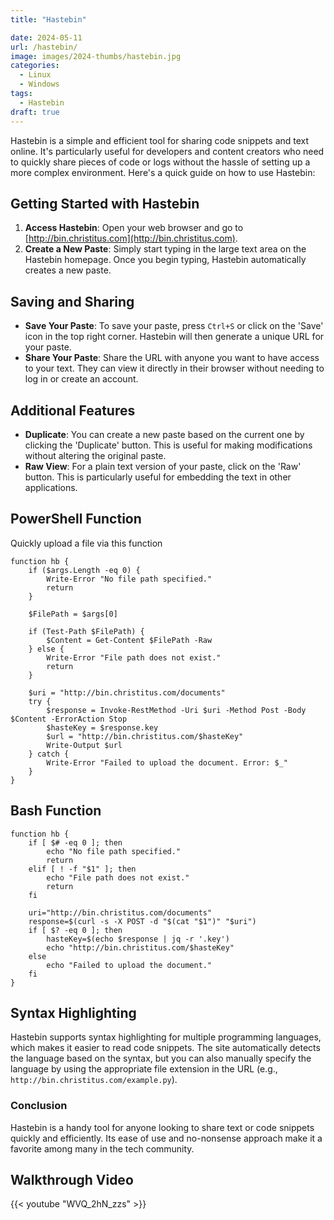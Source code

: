 ```yaml
---
title: "Hastebin"

date: 2024-05-11
url: /hastebin/
image: images/2024-thumbs/hastebin.jpg
categories:
  - Linux
  - Windows
tags:
  - Hastebin
draft: true
---
```

<!--more-->
Hastebin is a simple and efficient tool for sharing code snippets and text online. It's particularly useful for developers and content creators who need to quickly share pieces of code or logs without the hassle of setting up a more complex environment. Here's a quick guide on how to use Hastebin:

## Getting Started with Hastebin
1. **Access Hastebin**: Open your web browser and go to [http://bin.christitus.com](http://bin.christitus.com).
2. **Create a New Paste**: Simply start typing in the large text area on the Hastebin homepage. Once you begin typing, Hastebin automatically creates a new paste.

## Saving and Sharing
- **Save Your Paste**: To save your paste, press `Ctrl+S` or click on the 'Save' icon in the top right corner. Hastebin will then generate a unique URL for your paste.
- **Share Your Paste**: Share the URL with anyone you want to have access to your text. They can view it directly in their browser without needing to log in or create an account.

## Additional Features
- **Duplicate**: You can create a new paste based on the current one by clicking the 'Duplicate' button. This is useful for making modifications without altering the original paste.
- **Raw View**: For a plain text version of your paste, click on the 'Raw' button. This is particularly useful for embedding the text in other applications.

## PowerShell Function

Quickly upload a file via this function

```
function hb {
    if ($args.Length -eq 0) {
        Write-Error "No file path specified."
        return
    }

    $FilePath = $args[0]

    if (Test-Path $FilePath) {
        $Content = Get-Content $FilePath -Raw
    } else {
        Write-Error "File path does not exist."
        return
    }

    $uri = "http://bin.christitus.com/documents"
    try {
        $response = Invoke-RestMethod -Uri $uri -Method Post -Body $Content -ErrorAction Stop
        $hasteKey = $response.key
        $url = "http://bin.christitus.com/$hasteKey"
        Write-Output $url
    } catch {
        Write-Error "Failed to upload the document. Error: $_"
    }
}
```

## Bash Function

```
function hb {
    if [ $# -eq 0 ]; then
        echo "No file path specified."
        return
    elif [ ! -f "$1" ]; then
        echo "File path does not exist."
        return
    fi

    uri="http://bin.christitus.com/documents"
    response=$(curl -s -X POST -d "$(cat "$1")" "$uri")
    if [ $? -eq 0 ]; then
        hasteKey=$(echo $response | jq -r '.key')
        echo "http://bin.christitus.com/$hasteKey"
    else
        echo "Failed to upload the document."
    fi
}
```

## Syntax Highlighting
Hastebin supports syntax highlighting for multiple programming languages, which makes it easier to read code snippets. The site automatically detects the language based on the syntax, but you can also manually specify the language by using the appropriate file extension in the URL (e.g., `http://bin.christitus.com/example.py`).

### Conclusion
Hastebin is a handy tool for anyone looking to share text or code snippets quickly and efficiently. Its ease of use and no-nonsense approach make it a favorite among many in the tech community.

## Walkthrough Video

{{< youtube "WVQ_2hN_zzs" >}}
